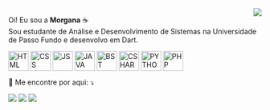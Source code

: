 <img align="right" src="https://github-readme-stats.vercel.app/api?username=morgasoresina&theme=cobalt&show_icons=true">

<p align="left"> 
  Oi! Eu sou a <strong>Morgana</strong> ☕<br>
  Sou estudante de Análise e Desenvolvimento de Sistemas na Universidade de Passo Fundo e desenvolvo em Dart.
</p>

<p align="left">
  <img align="center" alt="HTML" height="40" width="40" src="https://cdn.jsdelivr.net/gh/devicons/devicon/icons/html5/html5-original.svg">
  <img align="center" alt="CSS" height="40" width="40" src="https://cdn.jsdelivr.net/gh/devicons/devicon/icons/css3/css3-original.svg">
  <img align="center" alt="JS" height="40" width="40" src="https://cdn.jsdelivr.net/gh/devicons/devicon/icons/javascript/javascript-original.svg">
  <img align="center" alt="JAVA" height="40" width="40" src="https://cdn.jsdelivr.net/gh/devicons/devicon/icons/java/java-original.svg">
  <img align="center" alt="BST" height="40" width="40" src="https://cdn.jsdelivr.net/gh/devicons/devicon/icons/bootstrap/bootstrap-original.svg">
  <img align="center" alt="CSHARP" height="40" width="40" src="https://cdn.jsdelivr.net/gh/devicons/devicon/icons/csharp/csharp-original.svg">
  <img align="center" alt="PYTHON" height="40" width="40" src="https://cdn.jsdelivr.net/gh/devicons/devicon/icons/python/python-original.svg">
  <img align="center" alt="PHP" height="40" width="40" src="https://cdn.jsdelivr.net/gh/devicons/devicon/icons/php/php-original.svg">
</p>

<p align="left">
  💌 Me encontre por aqui: ⤵️
</p>

<p align="left">
  <a href="mailto:morgasoresina@gmail.com" alt="Gmail">
  <img src="https://img.shields.io/badge/Gmail-D14836?style=for-the-badge&logo=gmail&logoColor=white" /></a>

  <a href="https://www.linkedin.com/in/morgana-soresina-iora/" alt="Linkedin">
  <img src="https://img.shields.io/badge/LinkedIn-0077B5?style=for-the-badge&logo=linkedin&logoColor=white" /></a>

  <a href="https://www.instagram.com/morganaiora/?igshid=YmMyMTA2M2Y%3D" alt="Instagram">
  <img src="https://img.shields.io/badge/Instagram-E4405F?style=for-the-badge&logo=instagram&logoColor=white"/></a>
</p>  
